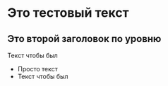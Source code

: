 # Это тестовый текст
## Это второй заголовок по уровню
Текст чтобы был
- Просто текст
- Текст чтобы был